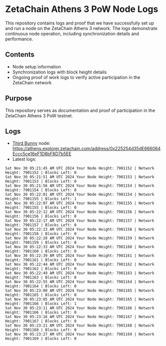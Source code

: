 # ZetaChain Athens 3 PoW Node Logs
This repository contains logs and proof that we have successfully set up and run a node on the ZetaChain Athens 3 network. The logs demonstrate continuous node operation, including synchronization details and performance.

## Contents
- Node setup information
- Synchronization logs with block height details
- Ongoing proof of work logs to verify active participation in the ZetaChain network

## Purpose
This repository serves as documentation and proof of participation in the ZetaChain Athens 3 PoW testnet.

## Logs

- [Third Bunny](https://thirdbunny.xyz/) node: https://athens.explorer.zetachain.com/address/0x225254d35dE666064Eccc5ce16eF1D8bF8D7b5EE
- Latest logs:
```
Sat Nov 30 05:21:45 AM UTC 2024 Your Node Height: 7901152 | Network Height: 7901152 | Blocks Left: 0
Sat Nov 30 05:21:51 AM UTC 2024 Your Node Height: 7901153 | Network Height: 7901153 | Blocks Left: 0
Sat Nov 30 05:21:56 AM UTC 2024 Your Node Height: 7901154 | Network Height: 7901154 | Blocks Left: 0
Sat Nov 30 05:22:01 AM UTC 2024 Your Node Height: 7901154 | Network Height: 7901155 | Blocks Left: 1
Sat Nov 30 05:22:07 AM UTC 2024 Your Node Height: 7901155 | Network Height: 7901155 | Blocks Left: 0
Sat Nov 30 05:22:12 AM UTC 2024 Your Node Height: 7901156 | Network Height: 7901156 | Blocks Left: 0
Sat Nov 30 05:22:17 AM UTC 2024 Your Node Height: 7901157 | Network Height: 7901157 | Blocks Left: 0
Sat Nov 30 05:22:23 AM UTC 2024 Your Node Height: 7901158 | Network Height: 7901158 | Blocks Left: 0
Sat Nov 30 05:22:28 AM UTC 2024 Your Node Height: 7901159 | Network Height: 7901159 | Blocks Left: 0
Sat Nov 30 05:22:33 AM UTC 2024 Your Node Height: 7901160 | Network Height: 7901160 | Blocks Left: 0
Sat Nov 30 05:22:39 AM UTC 2024 Your Node Height: 7901161 | Network Height: 7901161 | Blocks Left: 0
Sat Nov 30 05:22:44 AM UTC 2024 Your Node Height: 7901162 | Network Height: 7901162 | Blocks Left: 0
Sat Nov 30 05:22:49 AM UTC 2024 Your Node Height: 7901163 | Network Height: 7901163 | Blocks Left: 0
Sat Nov 30 05:22:55 AM UTC 2024 Your Node Height: 7901164 | Network Height: 7901164 | Blocks Left: 0
Sat Nov 30 05:23:00 AM UTC 2024 Your Node Height: 7901165 | Network Height: 7901165 | Blocks Left: 0
Sat Nov 30 05:23:05 AM UTC 2024 Your Node Height: 7901165 | Network Height: 7901166 | Blocks Left: 1
Sat Nov 30 05:23:11 AM UTC 2024 Your Node Height: 7901166 | Network Height: 7901166 | Blocks Left: 0
Sat Nov 30 05:23:16 AM UTC 2024 Your Node Height: 7901167 | Network Height: 7901167 | Blocks Left: 0
Sat Nov 30 05:23:21 AM UTC 2024 Your Node Height: 7901168 | Network Height: 7901168 | Blocks Left: 0
Sat Nov 30 05:23:27 AM UTC 2024 Your Node Height: 7901169 | Network Height: 7901169 | Blocks Left: 0
```
